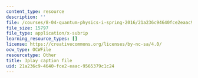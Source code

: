 ```yaml
---
content_type: resource
description: ''
file: /courses/8-04-quantum-physics-i-spring-2016/21a236c94640fce2eaac9565379c1c24_Ex_fFlwZoM0.srt
file_size: 15797
file_type: application/x-subrip
learning_resource_types: []
license: https://creativecommons.org/licenses/by-nc-sa/4.0/
ocw_type: OCWFile
resourcetype: Other
title: 3play caption file
uid: 21a236c9-4640-fce2-eaac-9565379c1c24
---
```

